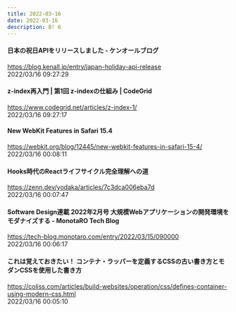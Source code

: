 ```yaml
---
title: 2022-03-16
date: 2022-03-16
description: B! 6
---
```


#### 日本の祝日APIをリリースしました - ケンオールブログ
https://blog.kenall.jp/entry/japan-holiday-api-release<br>
2022/03/16 09:27:29<br>


#### z-index再入門 | 第1回 z-indexの仕組み | CodeGrid
https://www.codegrid.net/articles/z-index-1/<br>
2022/03/16 09:27:17<br>


#### New WebKit Features in Safari 15.4
https://webkit.org/blog/12445/new-webkit-features-in-safari-15-4/<br>
2022/03/16 00:08:11<br>


#### Hooks時代のReactライフサイクル完全理解への道
https://zenn.dev/yodaka/articles/7c3dca006eba7d<br>
2022/03/16 00:07:47<br>


#### Software Design連載 2022年2月号 大規模Webアプリケーションの開発環境をモダナイズする - MonotaRO Tech Blog
https://tech-blog.monotaro.com/entry/2022/03/15/090000<br>
2022/03/16 00:06:17<br>


#### これは覚えておきたい！ コンテナ・ラッパーを定義するCSSの古い書き方とモダンCSSを使用した書き方
https://coliss.com/articles/build-websites/operation/css/defines-container-using-modern-css.html<br>
2022/03/16 00:05:10<br>


